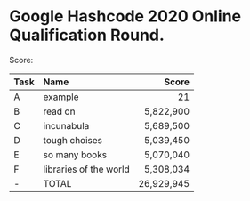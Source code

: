 # Google Hashcode 2020 Online Qualification Round.


Score:

| Task | Name                   |      Score |
| ---- |:---------------------- | ----------:|
| A    | example                |         21 |
| B    | read on                |  5,822,900 |
| C    | incunabula             |  5,689,500 |
| D    | tough choises          |  5,039,450 |
| E    | so many books          |  5,070,040 |
| F    | libraries of the world |  5,308,034 |
| -    | TOTAL                  | 26,929,945 |


